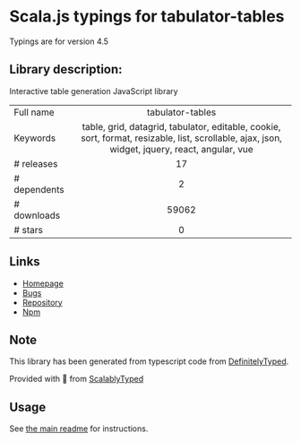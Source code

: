 
# Scala.js typings for tabulator-tables

Typings are for version 4.5

## Library description:
Interactive table generation JavaScript library

|                    |                 |
| ------------------ | :-------------: |
| Full name          | tabulator-tables |
| Keywords           | table, grid, datagrid, tabulator, editable, cookie, sort, format, resizable, list, scrollable, ajax, json, widget, jquery, react, angular, vue |
| # releases         | 17 |
| # dependents       | 2 |
| # downloads        | 59062 |
| # stars            | 0 |

## Links
- [Homepage](http://tabulator.info/)
- [Bugs](https://github.com/olifolkerd/tabulator/issues)
- [Repository](https://github.com/olifolkerd/tabulator)
- [Npm](https://www.npmjs.com/package/tabulator-tables)
    


## Note
This library has been generated from typescript code from [DefinitelyTyped](https://definitelytyped.org).

Provided with :purple_heart: from [ScalablyTyped](https://github.com/oyvindberg/ScalablyTyped)

## Usage
See [the main readme](../../readme.md) for instructions.



